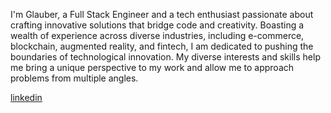 I'm Glauber, a Full Stack Engineer and a tech enthusiast passionate about crafting innovative solutions that bridge code and creativity. Boasting a wealth of experience across diverse industries, including e-commerce, blockchain, augmented reality, and fintech, I am dedicated to pushing the boundaries of technological innovation. My diverse interests and skills help me bring a unique perspective to my work and allow me to approach problems from multiple angles. 


<a href="https://www.linkedin.com/in/glaubertecinfo/">
  linkedin
</a>
